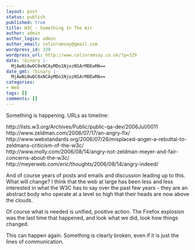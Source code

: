 ```yaml
---
layout: post
status: publish
published: true
title: W3C - Something In The Air
author: admin
author_login: admin
author_email: colinramsay@gmail.com
wordpress_id: 329
wordpress_url: http://www.colinramsay.co.uk/?p=329
date: !binary |-
  MjAwNi0wOC0xNCAyMDo1NjozNSArMDEwMA==
date_gmt: !binary |-
  MjAwNi0wOC0xNCAyMDo1NjozNSArMDEwMA==
categories:
- Web
tags: []
comments: []
---
```

<p>Something is happening. URLs as timeline:</p>
<p>http://lists.w3.org/Archives/Public/public-qa-dev/2006Jul/0011<br />
http://www.zeldman.com/2006/07/17/an-angry-fix/<br />
http://www.webstandards.org/2006/07/26/misplaced-anger-a-rebuttal-to-zeldmans-criticism-of-the-w3c/<br />
http://www.molly.com/2006/08/14/angry-not-zeldman-meyer-and-fair-concerns-about-the-w3c/<br />
http://meyerweb.com/eric/thoughts/2006/08/14/angry-indeed/</p>
<p>And of course years of posts and emails and discussion leading up to this. What will change? I think that the web at large has been less and less interested in what the W3C has to say over the past few years - they are an abstract body who operate at a level so high that their heads are now above the clouds.</p>
<p>Of course what is needed is unified, positive action. The Firefox explosion was the last time that happened, and look what we did, look how things changed.</p>
<p>This can happen again. Something is clearly broken, even if it is just the lines of communication.</p>
